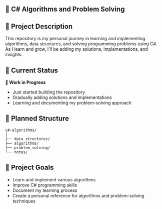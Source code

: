 ## 🧩 C# Algorithms and Problem Solving

## 📝 Project Description

This repository is my personal journey in learning and implementing algorithms, data structures, and solving programming problems using C#. As I learn and grow, I'll be adding my solutions, implementations, and insights.

## 🚀 Current Status

**🔨 Work in Progress**
- Just started building the repository
- Gradually adding solutions and implementations
- Learning and documenting my problem-solving approach

## 📂 Planned Structure

```
c#-algorithms/
│
├── data_structures/
├── algorithms/
├── problem_solving/
└── notes/
```

## 🎯 Project Goals

- Learn and implement various algorithms
- Improve C# programming skills
- Document my learning process
- Create a personal reference for algorithms and problem-solving techniques
